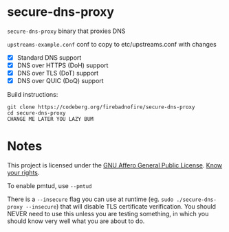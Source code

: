 # secure-dns-proxy

`secure-dns-proxy` binary that proxies DNS

`upstreams-example.conf` conf to copy to etc/upstreams.conf with changes

- [x] Standard DNS support
- [x] DNS over HTTPS (DoH) support 
- [x] DNS over TLS (DoT) support
- [x] DNS over QUIC (DoQ) support

Build instructions:

```
git clone https://codeberg.org/firebadnofire/secure-dns-proxy
cd secure-dns-proxy
CHANGE ME LATER YOU LAZY BUM
```

# Notes

This project is licensed under the [GNU Affero General Public License](https://www.gnu.org/licenses/agpl-3.0.en.html). [Know your rights](https://choosealicense.com/licenses/agpl-3.0/).

To enable pmtud, use `--pmtud`

There is a `--insecure` flag you can use at runtime (eg. `sudo ./secure-dns-proxy --insecure`) that will disable TLS certificate verification. You should NEVER need to use this unless you are testing something, in which you should know very well what you are about to do.
